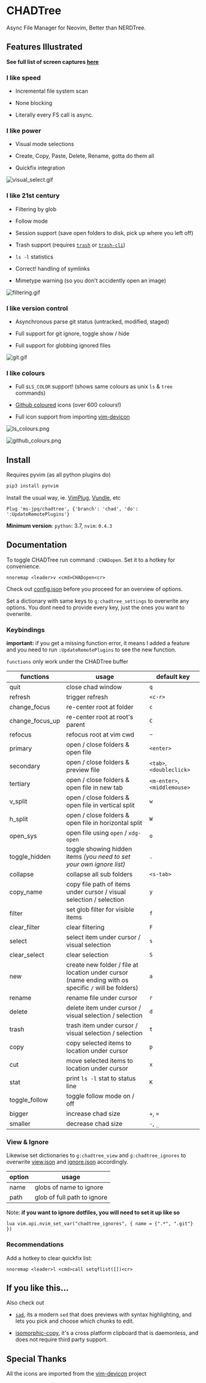 # CHADTree

Async File Manager for Neovim, Better than NERDTree.

## Features Illustrated

**See full list of screen captures [here](https://github.com/ms-jpq/chadtree/tree/chad/preview)**

### I like speed

- Incremental file system scan

- None blocking

- Literally every FS call is async.

### I like power

- Visual mode selections

- Create, Copy, Paste, Delete, Rename, gotta do them all

- Quickfix integration

![visual_select.gif](https://raw.githubusercontent.com/ms-jpq/chadtree/chad/preview/visual_select.gif)

### I like 21st century

- Filtering by glob

- Follow mode

- Session support (save open folders to disk, pick up where you left off)

- Trash support (requires [`trash`](https://formulae.brew.sh/formula/trash) or [`trash-cli`](https://github.com/andreafrancia/trash-cli))

- `ls -l` statistics

- Correct! handling of symlinks

- Mimetype warning (so you don't accidently open an image)

![filtering.gif](https://raw.githubusercontent.com/ms-jpq/chadtree/chad/preview/filtering.gif)

### I like version control

- Asynchronous parse git status (untracked, modified, staged)

- Full support for git ignore, toggle show / hide

- Full support for globbing ignored files

![git.gif](https://raw.githubusercontent.com/ms-jpq/chadtree/chad/preview/git.gif)

### I like colours

- Full `$LS_COLOR` support! (shows same colours as unix `ls` & `tree` commands)

- [Github coloured](https://github.com/github/linguist) icons (over 600 colours!)

- Full icon support from importing [vim-devicon](https://github.com/ryanoasis/vim-devicons)

![ls_colours.png](https://raw.githubusercontent.com/ms-jpq/chadtree/chad/preview/ls_colours.png)

![github_colours.png](https://raw.githubusercontent.com/ms-jpq/chadtree/chad/preview/github_colours.png)

## Install

Requires pyvim (as all python plugins do)

```sh
pip3 install pynvim
```

Install the usual way, ie. [VimPlug](https://github.com/junegunn/vim-plug), [Vundle](https://github.com/VundleVim/Vundle.vim), etc

```VimL
Plug 'ms-jpq/chadtree', {'branch': 'chad', 'do': ':UpdateRemotePlugins'}
```

**Minimum version**: `python`: 3.7, `nvim`: `0.4.3`

## Documentation

To toggle CHADTree run command `:CHADopen`. Set it to a hotkey for convenience.

```vimL
nnoremap <leader>v <cmd>CHADopen<cr>
```

Check out [config.json](https://github.com/ms-jpq/chadtree/blob/chad/config/config.json) before you proceed for an overview of options.

Set a dictionary with same keys to `g:chadtree_settings` to overwrite any options. You dont need to provide every key, just the ones you want to overwrite.

### Keybindings

**important:** if you get a missing function error, it means I added a feature and you need to run `:UpdateRemotePlugins` to see the new function.

`functions` only work under the CHADTree buffer

| functions       | usage                                                                                                | default key                  |
| --------------- | ---------------------------------------------------------------------------------------------------- | ---------------------------- |
| quit            | close chad window                                                                                    | `q`                          |
| refresh         | trigger refresh                                                                                      | `<c-r>`                      |
| change_focus    | re-center root at folder                                                                             | `c`                          |
| change_focus_up | re-center root at root's parent                                                                      | `C`                          |
| refocus         | refocus root at vim cwd                                                                              | `~`                          |
| primary         | open / close folders & open file                                                                     | `<enter>`                    |
| secondary       | open / close folders & preview file                                                                  | `<tab>`, `<doubleclick>`     |
| tertiary        | open / close folders & open file in new tab                                                          | `<m-enter>`, `<middlemouse>` |
| v_split         | open / close folders & open file in vertical split                                                   | `w`                          |
| h_split         | open / close folders & open file in horizontal split                                                 | `W`                          |
| open_sys        | open file using `open` / `xdg-open`                                                                  | `o`                          |
| toggle_hidden   | toggle showing hidden items _(you need to set your own ignore list)_                                 | `.`                          |
| collapse        | collapse all sub folders                                                                             | `<s-tab>`                    |
| copy_name       | copy file path of items under cursor / visual selection / selection                                  | `y`                          |
| filter          | set glob filter for visible items                                                                    | `f`                          |
| clear_filter    | clear filtering                                                                                      | `F`                          |
| select          | select item under cursor / visual selection                                                          | `s`                          |
| clear_select    | clear selection                                                                                      | `S`                          |
| new             | create new folder / file at location under cursor (name ending with os specific `/` will be folders) | `a`                          |
| rename          | rename file under cursor                                                                             | `r`                          |
| delete          | delete item under cursor / visual selection / selection                                              | `d`                          |
| trash           | trash item under cursor / visual selection / selection                                               | `t`                          |
| copy            | copy selected items to location under cursor                                                         | `p`                          |
| cut             | move selected items to location under cursor                                                         | `x`                          |
| stat            | print `ls -l` stat to status line                                                                    | `K`                          |
| toggle_follow   | toggle follow mode on / off                                                                          |                              |
| bigger          | increase chad size                                                                                   | `+`, `=`                     |
| smaller         | decrease chad size                                                                                   | `-`, `_`                     |

### View & Ignore

Likewise set dictionaries to `g:chadtree_view` and `g:chadtree_ignores` to overwrite [view.json](https://github.com/ms-jpq/chadtree/blob/chad/config/view.json) and [ignore.json](https://github.com/ms-jpq/chadtree/blob/chad/config/ignore.json) accordingly.

| option | usage                       |
| ------ | --------------------------- |
| name   | globs of name to ignore     |
| path   | glob of full path to ignore |

Note: **if you want to ignore dotfiles, you will need to set it up like so**

```vimL
lua vim.api.nvim_set_var("chadtree_ignores", { name = {".*", ".git"} })
```

### Recommendations

Add a hotkey to clear quickfix list:

```vimL
nnoremap <leader>l <cmd>call setqflist([])<cr>
```

## If you like this...

Also check out

- [`sad`](https://github.com/ms-jpq/sad), its a modern `sed` that does previews with syntax highlighting, and lets you pick and choose which chunks to edit.

- [isomorphic-copy](https://github.com/ms-jpq/isomorphic-copy), it's a cross platform clipboard that is daemonless, and does not require third party support.

## Special Thanks

All the icons are imported from the [vim-devicon](https://github.com/ryanoasis/vim-devicons) project
